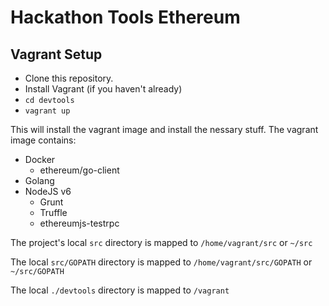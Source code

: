 # Hackathon Tools Ethereum

## Vagrant Setup

  - Clone this repository.
  - Install Vagrant (if you haven't already)
  - `` cd devtools ``
  - `` vagrant up ``

This will install the vagrant image and install the nessary stuff.  The vagrant image contains:

  - Docker 
    - ethereum/go-client
  - Golang
  - NodeJS v6
    - Grunt
    - Truffle
    - ethereumjs-testrpc

The project's local  `src` directory is mapped to `/home/vagrant/src` or `~/src` 

The local `src/GOPATH` directory is mapped to `/home/vagrant/src/GOPATH` or `~/src/GOPATH`

The local `./devtools` directory is mapped to `/vagrant`

